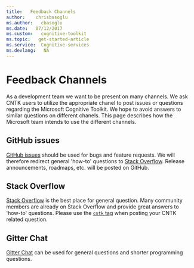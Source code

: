```yaml
---
title:   Feedback Channels
author:    chrisbasoglu
ms.author:   cbasoglu
ms.date:   07/12/2017
ms.custom:   cognitive-toolkit
ms.topic:   get-started-article
ms.service:  Cognitive-services
ms.devlang:   NA
---
```


# Feedback Channels

As a development team we want to be present on many channels. We ask CNTK users to utilize the appropriate chanel to post issues or questions regarding the Microsoft Cognitive Toolkit. We hope to avoid answers to similar questions on different chanels. This page describes how the Microsoft team intends to use the different channels.

## GitHub issues

[GitHub issues](https://github.com/Microsoft/CNTK/issues) should be used for bugs and feature requests. We will therefore redirect general 'how-to' questions to [Stack Overflow](http://stackoverflow.com/questions/tagged/cntk). Release announcements, roadmaps, etc. will be posted on GitHub.

## Stack Overflow

[Stack Overflow](https://stackoverflow.com/questions/tagged/cntk) is the best place for general question. Many community members are already on Stack Overflow and provide great answers to 'how-to' questions. Please use the [`cntk` tag](https://stackoverflow.com/questions/tagged/cntk) when posting your CNTK related question.

## Gitter Chat

[Gitter Chat](https://gitter.im/Microsoft/CNTK) can be used for general questions and shorter programming questions.
